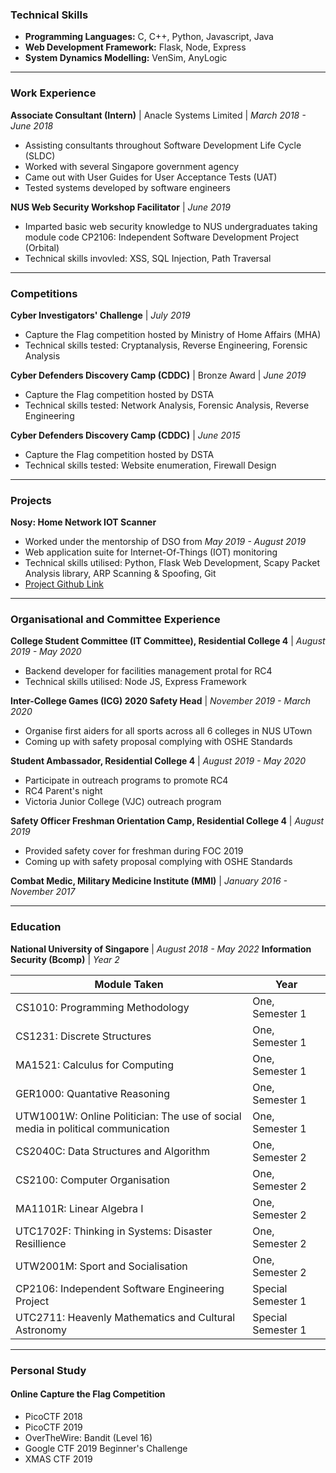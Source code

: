### Technical Skills 
- **Programming Languages:** C, C++, Python, Javascript, Java
- **Web Development Framework:** Flask, Node, Express
- **System Dynamics Modelling:** VenSim, AnyLogic

---
### Work Experience

**Associate Consultant (Intern)** | Anacle Systems Limited | *March 2018 - June 2018*
- Assisting consultants throughout Software Development Life Cycle (SLDC)
- Worked with several Singapore government agency
- Came out with User Guides for User Acceptance Tests (UAT)
- Tested systems developed by software engineers

**NUS Web Security Workshop Facilitator** | *June 2019*
- Imparted basic web security knowledge to NUS undergraduates taking module code CP2106: Independent Software Development Project (Orbital)
- Technical skills invovled: XSS, SQL Injection, Path Traversal 

---
### Competitions 

**Cyber Investigators' Challenge** | *July 2019*
- Capture the Flag competition hosted by Ministry of Home Affairs (MHA)
- Technical skills tested: Cryptanalysis, Reverse Engineering, Forensic Analysis 

**Cyber Defenders Discovery Camp (CDDC)** | Bronze Award | *June 2019*
- Capture the Flag competition hosted by DSTA
- Technical skills tested: Network Analysis, Forensic Analysis, Reverse Engineering 

**Cyber Defenders Discovery Camp (CDDC)** | *June 2015*
- Capture the Flag competition hosted by DSTA
- Technical skills tested: Website enumeration, Firewall Design 

---
### Projects 

**Nosy: Home Network IOT Scanner** 
- Worked under the mentorship of DSO from *May 2019 - August 2019*
- Web application suite for Internet-Of-Things (IOT) monitoring 
- Technical skills utilised: Python, Flask Web Development, Scapy Packet Analysis library, ARP Scanning & Spoofing, Git
- [Project Github Link](https://github.com/jichngan/backendboyz)

---
### Organisational and Committee Experience 

**College Student Committee (IT Committee), Residential College 4** | *August 2019 - May 2020*
- Backend developer for facilities management protal for RC4
- Technical skills utilised: Node JS, Express Framework 

**Inter-College Games (ICG) 2020 Safety Head** | *November 2019 - March 2020*
- Organise first aiders for all sports across all 6 colleges in NUS UTown
- Coming up with safety proposal complying with OSHE Standards

**Student Ambassador, Residential College 4** | *August 2019 - May 2020*
- Participate in outreach programs to promote RC4
- RC4 Parent's night
- Victoria Junior College (VJC) outreach program 

**Safety Officer Freshman Orientation Camp, Residential College 4** | *August 2019*
- Provided safety cover for freshman during FOC 2019
- Coming up with safety proposal complying with OSHE Standards

**Combat Medic, Military Medicine Institute (MMI)** | *January 2016 - November 2017*

---
### Education 

**National University of Singapore** | *August 2018 - May 2022*
**Information Security (Bcomp)** | *Year 2*

| Module Taken | Year |
| -------------| ---- |
| CS1010: Programming Methodology | One, Semester 1|
| CS1231: Discrete Structures | One, Semester 1|
| MA1521: Calculus for Computing | One, Semester 1|
| GER1000: Quantative Reasoning | One, Semester 1|
| UTW1001W: Online Politician: The use of social media in political communication | One, Semester 1|
| CS2040C: Data Structures and Algorithm | One, Semester 2|
| CS2100: Computer Organisation | One, Semester 2|
| MA1101R: Linear Algebra I | One, Semester 2|
| UTC1702F: Thinking in Systems: Disaster Resillience | One, Semester 2|
| UTW2001M: Sport and Socialisation| One, Semester 2|
| CP2106: Independent Software Engineering Project| Special Semester 1|
| UTC2711: Heavenly Mathematics and Cultural Astronomy| Special Semester 1|

----
### Personal Study

#### Online Capture the Flag Competition
- PicoCTF 2018
- PicoCTF 2019
- OverTheWire: Bandit (Level 16)
- Google CTF 2019 Beginner's Challenge
- XMAS CTF 2019
